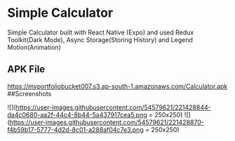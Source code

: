 # Simple Calculator
Simple Calculator built with React Native (Expo) and used Redux Toolkit(Dark Mode), Async Storage(Storing History) and Legend Motion(Animation)
## APK File
https://myportfoliobucket007.s3.ap-south-1.amazonaws.com/Calculator.apk
##Screenshots

![](https://user-images.githubusercontent.com/54579621/221428844-da4c0680-aa2f-44c4-8b44-5a437917cea5.png = 250x250)
![](https://user-images.githubusercontent.com/54579621/221428870-f4b59b17-5777-4d2d-8c01-a288af04c7e3.png = 250x250)
